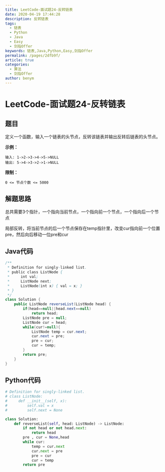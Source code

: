 ```yaml
---
title: LeetCode-面试题24-反转链表
date: 2020-04-19 17:44:28
description: 反转链表
tags: 
  - 链表
  - Python
  - Java
  - Easy
  - 剑指Offer
keywords: 链表,Java,Python,Easy,剑指Offer
permalink: /pages/2dfb9f/
article: true
categories: 
  - 算法
  - 剑指Offer
author: benym
---
```


# LeetCode-面试题24-反转链表

## 题目

定义一个函数，输入一个链表的头节点，反转该链表并输出反转后链表的头节点。

 

**示例：**

```
输入: 1->2->3->4->5->NULL
输出: 5->4->3->2->1->NULL
```

**限制：**

`0 <= 节点个数 <= 5000`

## 解题思路

总共需要3个指针，一个指向当前节点，一个指向前一个节点，一个指向后一个节点

局部反转，将当前节点的后一个节点保存在temp指针里，改变cur指向前一个位置pre，然后向后移动一位pre和cur

## Java代码

```java
/**
 * Definition for singly-linked list.
 * public class ListNode {
 *     int val;
 *     ListNode next;
 *     ListNode(int x) { val = x; }
 * }
 */
class Solution {
    public ListNode reverseList(ListNode head) {
        if(head==null||head.next==null)
            return head;
        ListNode pre = null;
        ListNode cur = head;
        while(cur!=null){
            ListNode temp = cur.next;
            cur.next = pre;
            pre = cur;
            cur = temp;
        }
        return pre;
    }
}
```

## Python代码

```python
# Definition for singly-linked list.
# class ListNode:
#     def __init__(self, x):
#         self.val = x
#         self.next = None

class Solution:
    def reverseList(self, head: ListNode) -> ListNode:
        if not head or not head.next:
            return head
        pre , cur = None,head
        while cur:
            temp = cur.next
            cur.next = pre
            pre = cur
            cur = temp
        return pre
```

